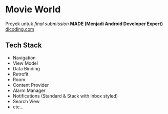 # Movie World
Proyek untuk *final submission* **MADE (Menjadi Android Developer Expert)** [dicoding.com](dicoding.com)

## Tech Stack
- Navigation
- View Model
- Data Binding
- Retrofit
- Room
- Content Provider
- Alarm Manager
- Notifications (Standard & Stack with inbox styled)
- Search View
- etc...
